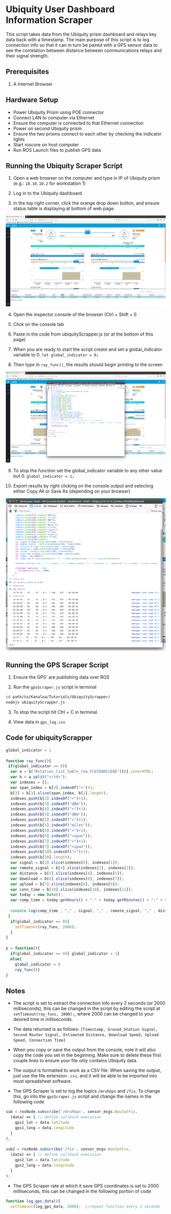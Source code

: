 # Ubiquity User Dashboard Information Scraper
This script takes data from the Ubiquity prism dashboard and relays key data back with a timestamp. The main purpose of this script is to log connection info so that it can in turn be paired with a GPS sensor data to see the correlation between distance between communications relays and their signal strength.

## Prerequisites
1.  A Internet Browser

## Hardware Setup

- Power Ubiquity Prism using POE connector
- Connect LAN to computer via Ethernet
- Ensure the computer is connected to that Ethernet connection
- Power on second Ubiquity prism
- Ensure the two prisms connect to each other by checking the indicator lights
- Start roscore on host computer
- Run ROS Launch files to publish GPS data

## Running the Ubiquity Scraper Script

1) Open a web browser on the computer and type in IP of Ubiquity prism (e.g.: `10.10.10.2` for workstation 1)

2) Log in to the Ubiquity dashboard

3) In the top right corner, click the orange drop down button, and ensure status table is displaying at bottom of web page.

![~~](images/ubuity_dashboard.png)

4) Open the inspector console of the browser (Ctrl + Shift + I)

5) Click on the console tab

6) Paste in the code from ubiquityScrapper.js (or at the bottom of this page)

7) When you are ready to start the script create and set a global_indicator variable to 0. `let global_indicator = 0;`

8) Then type in `ray_func()`, the results should begin printing to the screen

![~~](images/ubiquity_with_console_code.png)

9) To stop the function set the global_indicator variable to any other value but 0. `global_indicator = 1;`

10) Export results by right clicking on the console output and selecting either Copy All or Save As (depending on your browser)

![~~](images/ubiquity_console_output.png)




## Running the GPS Scraper Script

1) Ensure the GPS' are publishing data over ROS

2) Run the `gpsScraper.js` script in terminal

```bash
cd path/to/Kanaloa/Tutorials/UbiquityScrapper/
nodejs ubiquityScrapper.js
```

3) To stop the script hit Ctrl + C in terminal.

4) View data in `gps_log.csv`


## Code for ubiquityScrapper

```javascript
global_indicator = 1

function ray_func(){
 if(global_indicator == 0){
  var a = $("#station_list_table_row_FCECDADCCE8E")[0].innerHTML;
  var b = a.split("</td>");
  var indexes = [];
  var span_index = b[3].indexOf(">")+1;
  b[3] = b[3].slice(span_index, b[3].lenght);
  indexes.push(b[3].indexOf(">")+1);
  indexes.push(b[3].indexOf("dBm"));
  indexes.push(b[4].indexOf(">")+1);
  indexes.push(b[4].indexOf("dBm"));
  indexes.push(b[5].indexOf(">")+1);
  indexes.push(b[5].indexOf("miles"));
  indexes.push(b[6].indexOf(">")+1);
  indexes.push(b[6].indexOf("<span"));
  indexes.push(b[7].indexOf(">")+1);
  indexes.push(b[7].indexOf("<span"));
  indexes.push(b[10].indexOf(">")+1);
  indexes.push(b[10].length);
  var signal = b[3].slice(indexes[0], indexes[1]);
  var remote_signal = b[4].slice(indexes[2], indexes[3]);
  var distance = b[5].slice(indexes[4], indexes[5]);
  var download = b[6].slice(indexes[6], indexes[7]);
  var upload = b[7].slice(indexes[8], indexes[9]);
  var conn_time = b[10].slice(indexes[10], indexes[11]);
  var today = new Date();
  var comp_time = today.getHours() + ":" + today.getMinutes() + ":" + today.getSeconds();

  console.log(comp_time , "," , signal, "," , remote_signal, "," , distance, "," ,download, ",", upload, ",",conn_time);
 }
  if(global_indicator == 0){
    setTimeout(ray_func, 2000);
  }
}

p = function(){
  if(global_indicator == 0){ global_indicator = 1}
  else{
    global_indicator = 0
    ray_func()}
}
```

## Notes

- The script is set to extract the connection info every 2 seconds (or 2000 milliseconds), this can be changed in the script by editing the script at `setTimeout(ray_func, 2000);`, where 2000 can be changed to your desired time in milliseconds.

- The data returned is as follows: `[Timestamp, Ground_Station Signal, Second Router Signal, Estimated Distance, Download Speed, Upload Speed, Connection Time]`

- When you copy or save the output from the console, note it will also copy the code you set in the beginning. Make sure to delete these first couple lines to ensure your file only contains Ubiquity data.

- The output is formatted to work as a CSV file. When saving the output, just use the file extension `.csv`, and it will be able to be imported into most spreadsheet software.

- The GPS Scraper is set to log the topics `/mruhGps` and `/fix`. To change this, go into the `gpsScraper.js` script and change the names in the following code

```javascript
sub = rosNode.subscribe('/mruhGps', sensor_msgs.NavSatFix,
  (data) => { // define callback execution
    gps1_lat = data.latitude
    gps1_long = data.longitude
  }
);

sub2 = rosNode.subscribe('/fix', sensor_msgs.NavSatFix,
  (data) => { // define callback execution
    gps2_lat = data.latitude
    gps2_long = data.longitude
  }
);
```

- The GPS Scraper rate at which it save GPS coordinates is set to 2000 milliseconds, this can be changed in the following portion of code

```javascript
function log_gps_data(){
  setTimeout(log_gps_data, 2000);  //repeat function every 2 seconds
```
